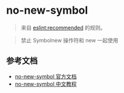 # no-new-symbol

> 来自 [eslint:recommended](https://eslint.org/docs/rules/) 的规则。

> 禁止 Symbolnew 操作符和 new 一起使用

## 参考文档

- [no-new-symbol 官方文档](https://eslint.org/docs/rules/no-new-symbol)
- [no-new-symbol 中文教程](https://eslint.cn/docs/rules/no-new-symbol)
